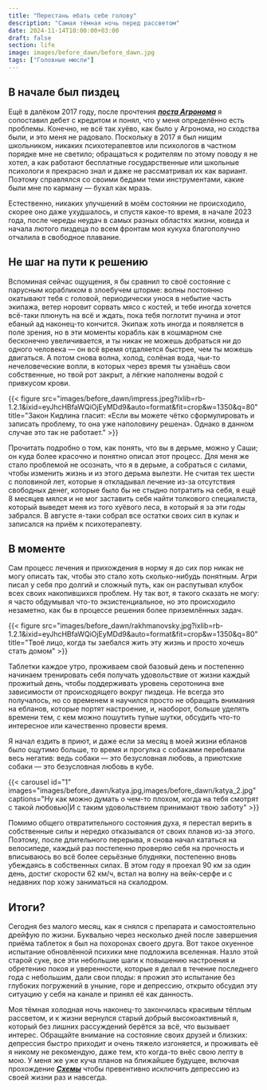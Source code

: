```yaml
---
title: "Перестань ебать себе голову"
description: "Самая тёмная ночь перед рассветом"
date: 2024-11-14T10:00:00+03:00
draft: false
section: life
image: images/before_dawn/before_dawn.jpg
tags: ["Головные мюсли"]
---
```

## В начале был пиздец

Ещё в далёком 2017 году, после прочтения ___[поста Агронома](http://telegra.ph/Pro-depressiyu---pochemu-ya-ushyol-i-kak-ya-vernulsya-07-27 "Как понять, что у тебя проблемы")___ я сопоставил дебет с кредитом и понял, что у меня определённо есть проблемы. Конечно, не всё так хуёво, как было у Агронома, но сходства были, и это меня не радовало. Поскольку в 2017 я был нищим школьником, никаких психотерапевтов или психологов в частном порядке мне не светило; обращаться к родителям по этому поводу я не хотел, а как работают бесплатные государственные или школьные психологи я прекрасно знал и даже не рассматривал их как вариант. Поэтому справлялся со своими бедами теми инструментами, какие были мне по карману — бухал как мразь.

Естественно, никаких улучшений в моём состоянии не происходило, скорее оно даже ухудшалось, и спустя какое-то время, в начале 2023 года, после череды неудач в самых разных областях жизни, ковида и начала лютого пиздеца по всем фронтам моя кукуха благополучно отчалила в свободное плавание.

## Не шаг на пути к решению

Вспоминая сейчас ощущения, я бы сравнил то своё состояние с парусным корабликом в злоебучем шторме: волны постоянно окатывают тебя с головой, периодически унося в небытие часть экипажа, ветер норовит сорвать мясо с костей, и тебе иногда хочется всё-таки плюнуть на всё и ждать, пока тебя поглотит пучина и этот ебаный ад наконец-то кончится. Экипаж хоть иногда и появляется в поле зрения, но в эти моменты корабль как в кошмарном сне бесконечно увеличивается, и ты никак не можешь добраться ни до одного человека — он всё время отдаляется быстрее, чем ты можешь двигаться. А потом снова волна, холод, солёная вода, чьи-то нечеловеческие вопли, в которых через время ты узнаёшь свои собственные, но твой рот закрыт, а лёгкие наполнены водой с привкусом крови.

{{< figure src="images/before_dawn/impress.jpeg?ixlib=rb-1.2.1&ixid=eyJhcHBfaWQiOjEyMDd9&auto=format&fit=crop&w=1350&q=80" title="Закон Кидлина гласит: «Если вы можете чётко сформулировать и записать проблему, то она уже наполовину решена». Однако в данном случае это так не работает." >}}

Прочитать подробно о том, как понять, что вы в дерьме, можно у Саши; он куда более красочно и понятно описал этот процесс. Для меня же стало проблемой не осознать, что я в дерьме, а собраться с силами, чтобы изменить жизнь и из этого дерьма вылезти. Не считая тех шести с половиной лет, которые я откладывал лечение из-за отсутствия свободных денег, которые было бы не стыдно потратить на себя, я ещё 8 месяцев мялся и не мог заставить себя найти толкового специалиста, который выведет меня из того хуёвого леса, в который я за эти годы забрался. В августе я-таки собрал все остатки своих сил в кулак и записался на приём к психотерапевту.

## В моменте

Сам процесс лечения и прихождения в норму я до сих пор никак не могу описать так, чтобы это стало хоть сколько-нибудь понятным. Агри писал у себя про долгий и сложный путь, как он распутывал клубок всех своих накопившихся проблем. Ну так вот, я такого сказать не могу: я часто обдумывал что-то экзистенциальное, но это происходило незаметно, как бы в процессе решения более приземлённых задач.

{{< figure src="images/before_dawn/rakhmanovsky.jpg?ixlib=rb-1.2.1&ixid=eyJhcHBfaWQiOjEyMDd9&auto=format&fit=crop&w=1350&q=80" title="Твоё лицо, когда ты заебался жить эту жизнь и просто хочешь стать домом" >}}

Таблетки каждое утро, проживаем свой базовый день и постепенно начинаем тренировать себя получать удовольствие от жизни каждый прожитый день, чтобы поддерживать уровень серотонина вне зависимости от происходящего вокруг пиздеца. Не всегда это получалось, но со временем я научился просто не обращать внимания на ебланов, которые портят настроение, и, наоборот, больше уделять времени тем, с кем можно пошутить тупые шутки, обсудить что-то интересное или качественно провести время.

Я начал ездить в приют, и даже если за месяц в моей жизни ебланов было ощутимо больше, то время и прогулка с собаками перебивали весь негатив: ведь собаки — это безусловная любовь, а приютские собаки — это безусловная любовь в кубе.

{{< carousel id="1" images="images/before_dawn/katya.jpg,images/before_dawn/katya_2.jpg" captions="Ну как можно думать о чем-то плохом, когда на тебя смотрят с такой любовью|И с таким удовольствием принимают твою заботу" >}}

Помимо общего отвратительного состояния духа, я перестал верить в собственные силы и нередко отказывался от своих планов из-за этого. Поэтому, после длительного перерыва, я снова начал кататься на велосипеде, каждый раз постепенно проверяю себя на прочность и вписываюсь во всё более серьёзные блудняки, постепенно вновь убеждаясь в собственных силах. В этом году я проехал 90 км за один день, достиг скорости 62 км/ч, встал на волну на вейк-серфе и с недавних пор хожу заниматься на скалодром.

## Итоги?

Сегодня без малого месяц, как я снялся с препарата и самостоятельно дрейфую по жизни. Буквально через несколько дней после завершения приёма таблеток я был на похоронах своего друга. Вот такое охуенное испытание обновлённой психики мне подложила вселенная. Назло этой старой суке, все эти небольшие шаги к повышению настроения и обретению покоя и уверенности, которые я делал в течение последнего года с небольшим, дали свои плоды: я прожил это испытание без глубоких погружений в уныние, горе и депрессию, открыто обсудил эту ситуацию у себя на канале и принял её как данность.

Моя тёмная холодная ночь наконец-то закончилась красивым тёплым рассветом, и к жизни вернулся старый добрый высокоактивный я, который без лишних рассуждений берётся за всё, что вызывает интерес. Обращайте внимание на состояние своих друзей и близких: депрессия быстро приходит и очень тяжело изгоняется, и проживать её я никому не рекомендую, даже тем, кто когда-то внёс свою лепту в мою. У меня же уже куча планов на ближайшее будущее, включая прохождение ___[Схемы](https://en.wikipedia.org/wiki/Schema_therapy "Схемная терапия")___ чтобы превентивно исключить депрессию из своей жизни раз и навсегда.